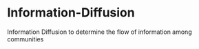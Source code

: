 # Information-Diffusion
Information Diffusion to determine the flow of information among communities
